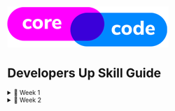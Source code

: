 ![CoreCode logo](/src/images/CoreCode-logo.png)
# Developers Up Skill Guide

<details>
  <summary>🏁 Week 1</summary>
  
  - [Tuesday](/src/week1/tuesday.md)
  - [Wednesday and Thursday](/src/week1/wednesday-thursday.md)
  
  
</details>

<details>
  <summary>🏁 Week 2</summary>
  
  - [Monday](/src/week2/monday.md)
  - [Tuesday]()
  
  
</details>

